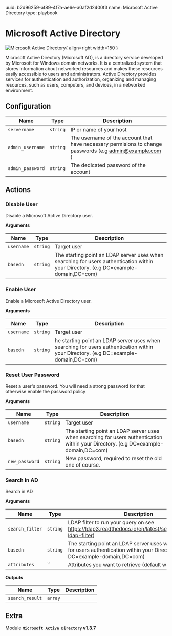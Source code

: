 uuid: b2d96259-af89-4f7a-ae6e-a0af2d2400f3
name: Microsoft Active Directory
type: playbook

# Microsoft Active Directory

![Microsoft Active Directory](/assets/playbooks/library/microsoft-active-directory.png){ align=right width=150 }

Microsoft Active Directory (Microsoft AD), is a directory service developed by Microsoft for Windows domain networks. It is a centralized system that stores information about networked resources and makes these resources easily accessible to users and administrators. Active Directory provides services for authentication and authorization, organizing and managing resources, such as users, computers, and devices, in a networked environment.

## Configuration

| Name      |  Type   |  Description  |
| --------- | ------- | --------------------------- |
| `servername` | `string` | IP or name of your host |
| `admin_username` | `string` | The username of the account that have necessary permisions to change passwords (e.g admin@example.com ) |
| `admin_password` | `string` | The dedicated password of the account |

## Actions

### Disable User

Disable a Microsoft Active Directory user.

**Arguments**

| Name      |  Type   |  Description  |
| --------- | ------- | --------------------------- |
| `username` | `string` | Target user |
| `basedn` | `string` | The starting point an LDAP server uses when searching for users authentication within your Directory. (e.g DC=example-domain,DC=com) |

### Enable User

Enable a Microsoft Active Directory user.

**Arguments**

| Name      |  Type   |  Description  |
| --------- | ------- | --------------------------- |
| `username` | `string` | Target user |
| `basedn` | `string` | he starting point an LDAP server uses when searching for users authentication within your Directory. (e.g DC=example-domain,DC=com) |

### Reset User Password

Reset a user's password. You will need a strong password for that otherwise enable the password policy

**Arguments**

| Name      |  Type   |  Description  |
| --------- | ------- | --------------------------- |
| `username` | `string` | Target user |
| `basedn` | `string` | The starting point an LDAP server uses when searching for users authentication within your Directory. (e.g DC=example-domain,DC=com) |
| `new_password` | `string` | New password, required to reset the old one of course. |

### Search in AD

Search in AD

**Arguments**

| Name      |  Type   |  Description  |
| --------- | ------- | --------------------------- |
| `search_filter` | `string` | LDAP filter to run your query on  see https://ldap3.readthedocs.io/en/latest/searches.html#the-ldap-filter) |
| `basedn` | `string` | The starting point an LDAP server uses when searching for users authentication within your Directory. (e.g DC=example-domain,DC=com) |
| `attributes` | `` | Attributes you want to retrieve (default will be ALL)  |


**Outputs**

| Name      |  Type   |  Description  |
| --------- | ------- | --------------------------- |
| `search_result` | `array` |  |


## Extra

Module **`Microsoft Active Directory` v1.3.7**